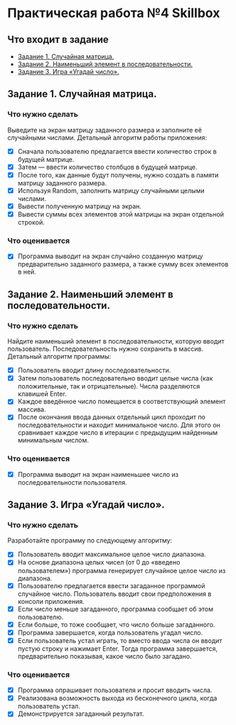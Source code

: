 # Практическая работа №4 Skillbox
## Что входит в задание
* [Задание 1. Случайная матрица.](#задание-1-случайная-матрица)
* [Задание 2. Наименьший элемент в последовательности.](#задание-2-наименьший-элемент-в-последовательности)
* [Задание 3. Игра «Угадай число».](#задание-3-игра-угадай-число)

## Задание 1. Случайная матрица.
### Что нужно сделать
Выведите на экран матрицу заданного размера и заполните её случайными числами. Детальный алгоритм работы приложения:
- [x] Сначала пользователю предлагается ввести количество строк в будущей матрице.
- [x] Затем — ввести количество столбцов в будущей матрице.
- [x] После того, как данные будут получены, нужно создать в памяти матрицу заданного размера.
- [x] Используя Random, заполнить матрицу случайными целыми числами.
- [x] Вывести полученную матрицу на экран. 
- [x] Вывести суммы всех элементов этой матрицы на экран отдельной строкой.

### Что оценивается
- [x] Программа выводит на экран случайно созданную матрицу предварительно заданного размера, а также сумму всех элементов в ней.

## Задание 2. Наименьший элемент в последовательности.
### Что нужно сделать
Найдите наименьший элемент в последовательности, которую вводит пользователь. Последовательность нужно сохранить в массив. Детальный алгоритм программы:
- [x] Пользователь вводит длину последовательности. 
- [x] Затем пользователь последовательно вводит целые числа (как положительные, так и отрицательные). Числа разделяются клавишей Enter.
- [x] Каждое введённое число помещается в соответствующий элемент массива.
- [x] После окончания ввода данных отдельный цикл проходит по последовательности и находит минимальное число. Для этого он сравнивает каждое число в итерации с предыдущим найденным минимальным числом. 

### Что оценивается
- [x] Программа выводит на экран наименьшее число из последовательности пользователя. 

## Задание 3. Игра «Угадай число».
### Что нужно сделать
Разработайте программу по следующему алгоритму:
- [x] Пользователь вводит максимальное целое число диапазона. 
- [x] На основе диапазона целых чисел (от 0 до «введено пользователем») программа генерирует случайное целое число из диапазона. 
- [x] Пользователю предлагается ввести загаданное программой случайное число. Пользователь вводит свои предположения в консоли приложения. 
- [x] Если число меньше загаданного, программа сообщает об этом пользователю. 
- [x] Если больше, то тоже сообщает, что число больше загаданного. 
- [x] Программа завершается, когда пользователь угадал число. 
- [x] Если пользователь устал играть, то вместо ввода числа он вводит пустую строку и нажимает Enter. Тогда программа завершается, предварительно показывая, какое число было загадано.

### Что оценивается
- [x] Программа опрашивает пользователя и просит вводить числа. 
- [x] Реализована возможность выхода из бесконечного цикла, когда пользователь устал.
- [x] Демонстрируется загаданный результат. 
